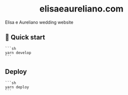 <h1 align="center">
  elisaeaureliano.com
</h1>

Elisa e Aureliano wedding website

## 🚀 Quick start

    ```sh
    yarn develop
    ```

## Deploy

    ```sh
    yarn deploy
    ```
